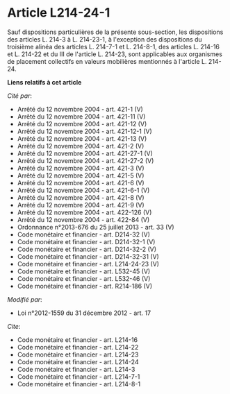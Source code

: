# Article L214-24-1

Sauf dispositions particulières de la présente sous-section, les dispositions des articles L. 214-3 à L. 214-23-1, à
l'exception des dispositions du troisième alinéa des articles L. 214-7-1 et L. 214-8-1, des articles L. 214-16 et L. 214-22
et du III de l'article L. 214-23, sont applicables aux organismes de placement collectifs en valeurs mobilières mentionnés à
l'article L. 214-24.

**Liens relatifs à cet article**

_Cité par_:

  - Arrêté du 12 novembre 2004 - art. 421-1 (V)
  - Arrêté du 12 novembre 2004 - art. 421-11 (V)
  - Arrêté du 12 novembre 2004 - art. 421-12 (V)
  - Arrêté du 12 novembre 2004 - art. 421-12-1 (V)
  - Arrêté du 12 novembre 2004 - art. 421-13 (V)
  - Arrêté du 12 novembre 2004 - art. 421-2 (V)
  - Arrêté du 12 novembre 2004 - art. 421-27-1 (V)
  - Arrêté du 12 novembre 2004 - art. 421-27-2 (V)
  - Arrêté du 12 novembre 2004 - art. 421-3 (V)
  - Arrêté du 12 novembre 2004 - art. 421-5 (V)
  - Arrêté du 12 novembre 2004 - art. 421-6 (V)
  - Arrêté du 12 novembre 2004 - art. 421-6-1 (V)
  - Arrêté du 12 novembre 2004 - art. 421-8 (V)
  - Arrêté du 12 novembre 2004 - art. 421-9 (V)
  - Arrêté du 12 novembre 2004 - art. 422-126 (V)
  - Arrêté du 12 novembre 2004 - art. 422-84 (V)
  - Ordonnance n°2013-676 du 25 juillet 2013 - art. 33 (V)
  - Code monétaire et financier - art. D214-32 (V)
  - Code monétaire et financier - art. D214-32-1 (V)
  - Code monétaire et financier - art. D214-32-2 (V)
  - Code monétaire et financier - art. D214-32-31 (V)
  - Code monétaire et financier - art. L214-24-23 (V)
  - Code monétaire et financier - art. L532-45 (V)
  - Code monétaire et financier - art. L532-46 (V)
  - Code monétaire et financier - art. R214-186 (V)

_Modifié par_:

  - Loi n°2012-1559 du 31 décembre 2012 - art. 17

_Cite_:

  - Code monétaire et financier - art. L214-16
  - Code monétaire et financier - art. L214-22
  - Code monétaire et financier - art. L214-23
  - Code monétaire et financier - art. L214-24
  - Code monétaire et financier - art. L214-3
  - Code monétaire et financier - art. L214-7-1
  - Code monétaire et financier - art. L214-8-1
